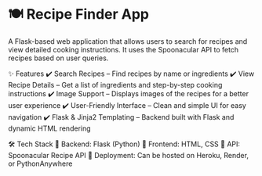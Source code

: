 <h1>🍽️ Recipe Finder App</h1>
A Flask-based web application that allows users to search for recipes and view detailed cooking instructions. It uses the Spoonacular API to fetch recipes based on user queries.

✨ Features
✔️ Search Recipes – Find recipes by name or ingredients
✔️ View Recipe Details – Get a list of ingredients and step-by-step cooking instructions
✔️ Image Support – Displays images of the recipes for a better user experience
✔️ User-Friendly Interface – Clean and simple UI for easy navigation
✔️ Flask & Jinja2 Templating – Backend built with Flask and dynamic HTML rendering

🛠️ Tech Stack
🔹 Backend: Flask (Python)
🔹 Frontend: HTML, CSS
🔹 API: Spoonacular Recipe API
🔹 Deployment: Can be hosted on Heroku, Render, or PythonAnywhere
